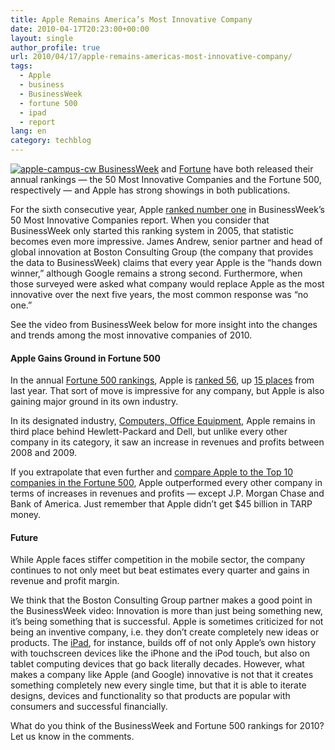 ```yaml
---
title: Apple Remains America’s Most Innovative Company
date: 2010-04-17T20:23:00+00:00
layout: single
author_profile: true
url: 2010/04/17/apple-remains-americas-most-innovative-company/
tags:
  - Apple
  - business
  - BusinessWeek
  - fortune 500
  - ipad
  - report
lang: en
category: techblog
---
```

[![apple-campus-cw](http://lh4.ggpht.com/_vaUVXcmC3OI/S8oRpF6ZAoI/AAAAAAAACAI/nFJag_D2hV0/apple-campus-cw%5B3%5D.jpg?imgmax=800 "apple-campus-cw") BusinessWeek](http://www.businessweek.com/magazine/content/10_17/b4175034779697.htm) and [Fortune](http://money.cnn.com/magazines/fortune/fortune500/2010/full_list/) have both released their annual rankings — the 50 Most Innovative Companies and the Fortune 500, respectively — and Apple has strong showings in both publications. 

For the sixth consecutive year, Apple [ranked number one](http://bwnt.businessweek.com/interactive_reports/innovative_companies_2010/?chan=magazine+channel_special+report) in BusinessWeek’s 50 Most Innovative Companies report. When you consider that BusinessWeek only started this ranking system in 2005, that statistic becomes even more impressive. James Andrew, senior partner and head of global innovation at Boston Consulting Group (the company that provides the data to BusinessWeek) claims that every year Apple is the “hands down winner,” although Google remains a strong second. Furthermore, when those surveyed were asked what company would replace Apple as the most innovative over the next five years, the most common response was “no one.” 

See the video from BusinessWeek below for more insight into the changes and trends among the most innovative companies of 2010. 

#### Apple Gains Ground in Fortune 500

In the annual [Fortune 500 rankings](http://cgi.money.cnn.com/tools/fortune/compare_2010.jsp?id=670), Apple is [ranked 56](http://money.cnn.com/magazines/fortune/fortune500/2010/snapshots/670.html), up [15 places](http://arstechnica.com/apple/news/2010/04/apple-shot-up-15-places.ars) from last year. That sort of move is impressive for any company, but Apple is also gaining major ground in its own industry. 

In its designated industry, [Computers, Office Equipment](http://money.cnn.com/magazines/fortune/fortune500/2010/industries/8/index.html), Apple remains in third place behind Hewlett-Packard and Dell, but unlike every other company in its category, it saw an increase in revenues and profits between 2008 and 2009. 

If you extrapolate that even further and [compare Apple to the Top 10 companies in the Fortune 500](http://cgi.money.cnn.com/tools/fortune/compare_2010.jsp?id=670), Apple outperformed every other company in terms of increases in revenues and profits — except J.P. Morgan Chase and Bank of America. Just remember that Apple didn’t get $45 billion in TARP money. 

#### Future

While Apple faces stiffer competition in the mobile sector, the company continues to not only meet but beat estimates every quarter and gains in revenue and profit margin. 

We think that the Boston Consulting Group partner makes a good point in the BusinessWeek video: Innovation is more than just being something new, it’s being something that is successful. Apple is sometimes criticized for not being an inventive company, i.e. they don’t create completely new ideas or products. The [iPad](http://mashable.com/2010/01/27/apple-ipad/), for instance, builds off of not only Apple’s own history with touchscreen devices like the iPhone and the iPod touch, but also on tablet computing devices that go back literally decades. However, what makes a company like Apple (and Google) innovative is not that it creates something completely new every single time, but that it is able to iterate designs, devices and functionality so that products are popular with consumers and successful financially. 

What do you think of the BusinessWeek and Fortune 500 rankings for 2010? Let us know in the comments.